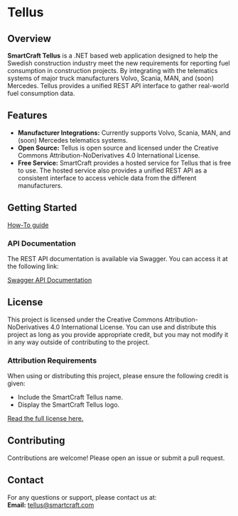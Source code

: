 # Tellus

## Overview

**SmartCraft Tellus** is a .NET based web application designed to help the Swedish construction industry meet the new requirements for reporting fuel consumption in construction projects. By integrating with the telematics systems of major truck manufacturers Volvo, Scania, MAN, and (soon) Mercedes. Tellus provides a unified REST API interface to gather real-world fuel consumption data. 

## Features

- **Manufacturer Integrations:** Currently supports Volvo, Scania, MAN, and (soon) Mercedes telematics systems.
- **Open Source:** Tellus is open source and licensed under the Creative Commons Attribution-NoDerivatives 4.0 International License.
- **Free Service:** SmartCraft provides a hosted service for Tellus that is free to use. The hosted service also provides a unified REST API as a consistent interface to access vehicle data from the different manufacturers.

## Getting Started
[How-To guide](https://github.com/smartcraftsoftware/SmartCraft-Tellus/blob/main/GETTING-STARTED.md)


### API Documentation

The REST API documentation is available via Swagger. You can access it at the following link:

[Swagger API Documentation](http://example.com/swagger)

## License

This project is licensed under the Creative Commons Attribution-NoDerivatives 4.0 International License. You can use and distribute this project as long as you provide appropriate credit, but you may not modify it in any way outside of contributing to the project.

### Attribution Requirements

When using or distributing this project, please ensure the following credit is given:
- Include the SmartCraft Tellus name.
- Display the SmartCraft Tellus logo.

[Read the full license here.](https://creativecommons.org/licenses/by-nd/4.0/legalcode)

## Contributing

Contributions are welcome! Please open an issue or submit a pull request.

## Contact

For any questions or support, please contact us at:  
**Email:** [tellus@smartcraft.com](mailto:tellus@smartcraft.com)
